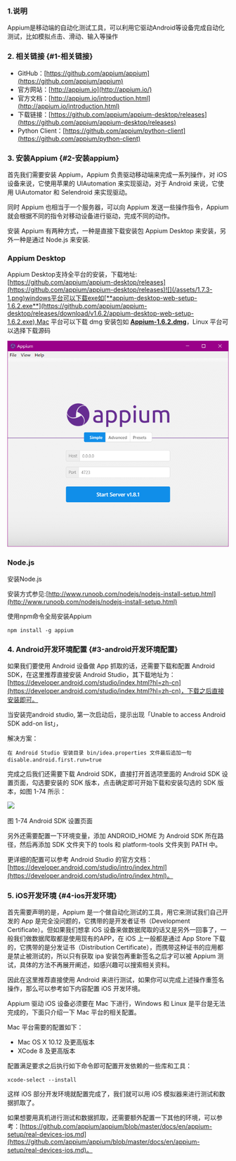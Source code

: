 ### 1.说明

Appium是移动端的自动化测试工具，可以利用它驱动Android等设备完成自动化测试，比如模拟点击、滑动、输入等操作

### 2. 相关链接 {#1-相关链接}

* GitHub：[https://github.com/appium/appium](https://github.com/appium/appium)
* 官方网站：[http://appium.io](http://appium.io/)
* 官方文档：[http://appium.io/introduction.html](http://appium.io/introduction.html)
* 下载链接：[https://github.com/appium/appium-desktop/releases](https://github.com/appium/appium-desktop/releases)
* Python Client：[https://github.com/appium/python-client](https://github.com/appium/python-client)

### 3. 安装Appium {#2-安装appium}

首先我们需要安装 Appium，Appium 负责驱动移动端来完成一系列操作，对 iOS 设备来说，它使用苹果的 UIAutomation 来实现驱动，对于 Android 来说，它使用 UiAutomator 和 Selendroid 来实现驱动。

同时 Appium 也相当于一个服务器，可以向 Appium 发送一些操作指令，Appium 就会根据不同的指令对移动设备进行驱动，完成不同的动作。

安装 Appium 有两种方式，一种是直接下载安装包 Appium Desktop 来安装，另外一种是通过 Node.js 来安装.

### Appium Desktop

Appium Desktop支持全平台的安装，下载地址:[https://github.com/appium/appium-desktop/releases](https://github.com/appium/appium-desktop/releases)![](/assets/1.7.3-1.png)windows平台可以下载exe如[**appium-desktop-web-setup-1.6.2.exe**](https://github.com/appium/appium-desktop/releases/download/v1.6.2/appium-desktop-web-setup-1.6.2.exe),Mac 平台可以下载 dmg 安装包如 [**Appium-1.6.2.dmg**](https://github.com/appium/appium-desktop/releases/download/v1.6.2/Appium-1.6.2.dmg)，Linux 平台可以选择下载源码

![](/assets/1.7.3-4.png)

### Node.js

安装Node.js

安装方式参见:[http://www.runoob.com/nodejs/nodejs-install-setup.html](http://www.runoob.com/nodejs/nodejs-install-setup.html)

使用npm命令全局安装Appium

```
npm install -g appium
```

### 4. Android开发环境配置 {#3-android开发环境配置}

如果我们要使用 Android 设备做 App 抓取的话，还需要下载和配置 Android SDK，在这里推荐直接安装 Android Studio，其下载地址为：[https://developer.android.com/studio/index.html?hl=zh-cn](https://developer.android.com/studio/index.html?hl=zh-cn)，下载之后直接安装即可。

当安装完android studio, 第一次启动后，提示出现「Unable to access Android SDK add-on list」，

解决方案：

```
在 Android Studio 安装目录 bin/idea.properties 文件最后追加一句
disable.android.first.run=true
```

完成之后我们还需要下载 Android SDK，直接打开首选项里面的 Android SDK 设置页面，勾选要安装的 SDK 版本，点击确定即可开始下载和安装勾选的 SDK 版本，如图 1-74 所示：

![](https://germey.gitbooks.io/python3webspider/content/assets/1-74.jpg)

图 1-74 Android SDK 设置页面

另外还需要配置一下环境变量，添加 ANDROID\_HOME 为 Android SDK 所在路径，然后再添加 SDK 文件夹下的 tools 和 platform-tools 文件夹到 PATH 中。

更详细的配置可以参考 Android Studio 的官方文档：[https://developer.android.com/studio/intro/index.html](https://developer.android.com/studio/intro/index.html)。

### 5. iOS开发环境 {#4-ios开发环境}

首先需要声明的是，Appium 是一个做自动化测试的工具，用它来测试我们自己开发的 App 是完全没问题的，它携带的是开发者证书（Development Certificate）。但如果我们想拿 iOS 设备来做数据爬取的话又是另外一回事了，一般我们做数据爬取都是使用现有的APP，在 iOS 上一般都是通过 App Store 下载的，它携带的是分发证书（Distribution Certificate），而携带这种证书的应用都是禁止被测试的，所以只有获取 ipa 安装包再重新签名之后才可以被 Appium 测试，具体的方法不再展开阐述，如感兴趣可以搜索相关资料。

因此在这里推荐直接使用 Android 来进行测试，如果你可以完成上述操作重签名操作，那么可以参考如下内容配置 iOS 开发环境。

Appium 驱动 iOS 设备必须要在 Mac 下进行，Windows 和 Linux 是平台是无法完成的，下面只介绍一下 Mac 平台的相关配置。

Mac 平台需要的配置如下：

* Mac OS X 10.12 及更高版本
* XCode 8 及更高版本

配置满足要求之后执行如下命令即可配置开发依赖的一些库和工具：

```
xcode-select --install
```

这样 iOS 部分开发环境就配置完成了，我们就可以用 iOS 模拟器来进行测试和数据抓取了。

如果想要用真机进行测试和数据抓取，还需要额外配置一下其他的环境，可以参考：[https://github.com/appium/appium/blob/master/docs/en/appium-setup/real-devices-ios.md](https://github.com/appium/appium/blob/master/docs/en/appium-setup/real-devices-ios.md)。

